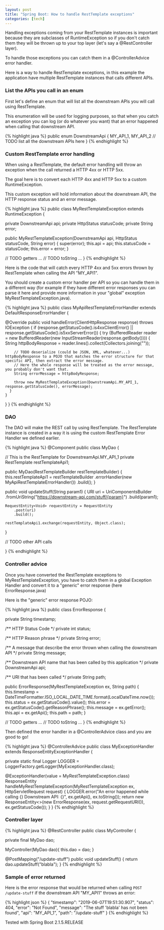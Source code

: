 ```yaml
---
layout: post
title: "Spring Boot: How to handle RestTemplate exceptions"
categories: [tech]
---
```


Handling exceptions coming from your RestTemplate instances is important because they are subclasses of RuntimeException so if you don't catch them they will be thrown up to your top layer (let's say a @RestController layer).

To handle those exceptions you can catch them in a @ControllerAdvice error handler.

Here is a way to handle RestTemplate exceptions, in this example the application have multiple RestTemplate instances that calls different APIs.

### List the APIs you call in an enum

First let's define an enum that will list all the downstream APIs you will call using RestTemplate. 

This enumeration will be used for logging purposes, so that when you catch an exception you can log (or do whatever you want) that an error happened when calling that downstream API.

{% highlight java %}
public enum DownstreamApi {
  MY_API_1,
  MY_API_2
  // TODO list all the downstream APIs here
}
{% endhighlight %}

### Custom RestTemplate error handling

When using a RestTemplate, the default error handling will throw an exception when the call returned a HTTP 4xx or HTTP 5xx.

The goal here is to convert each HTTP 4xx and HTTP 5xx to a custom RuntimeException.

This custom exception will hold information about the downstream API, the HTTP response status and an error message.

{% highlight java %}
public class MyRestTemplateException extends RuntimeException {

  private DownstreamApi api;
  private HttpStatus statusCode;
  private String error;

  public MyRestTemplateException(DownstreamApi api, HttpStatus statusCode, String error) {
    super(error);
    this.api = api;
    this.statusCode = statusCode;
    this.error = error;
  }
  
  // TODO getters ... 
  // TODO toString ...
}
{% endhighlight %}

Here is the code that will catch every HTTP 4xx and 5xx errors thrown by RestTemplate when calling the API "MY_API1".

You should create a custom error handler per API so you can handle them in a different way (for example if they have different error responses you can parse it here and provide more information in your "global" exception MyRestTemplateException.java).

{% highlight java %}
public class MyApiRestTemplateErrorHandler extends DefaultResponseErrorHandler {

  @Override
  public void handleError(ClientHttpResponse response) throws IOException {
    if (response.getStatusCode().is4xxClientError() || response.getStatusCode().is5xxServerError()) {
      try (BufferedReader reader = new BufferedReader(new InputStreamReader(response.getBody()))) {
        String httpBodyResponse = reader.lines().collect(Collectors.joining(""));

        // TODO deserialize (could be JSON, XML, whatever...) httpBodyResponse to a POJO that matches the error structure for that specific API, then extract the error message.
        // Here the whole response will be treated as the error message, you probably don't want that.
        String errorMessage = httpBodyResponse;

        throw new MyRestTemplateException(DownstreamApi.MY_API_1, response.getStatusCode(), errorMessage);
      }
    }
  }
}
{% endhighlight %}

### DAO

The DAO will make the REST call by using RestTemplate. The RestTemplate instance is created in a way it is using the custom RestTemplate Error Handler we defined earlier.

{% highlight java %}
@Component
public class MyDao {

  // This is the RestTemplate for DownstreamApi.MY_API_1
  private RestTemplate restTemplateApi1;

  public MyDao(RestTemplateBuilder restTemplateBuilder) {
    this.restTemplateApi1 = restTemplateBuilder
        .errorHandler(new MyApiRestTemplateErrorHandler())
        .build();
  }
  
  public void updateStuff(String param1) {
    URI uri = UriComponentsBuilder
        .fromUriString("https://downstream-api.com/stuff/{param}")
        .build(param1);

    RequestEntity<Void> requestEntity = RequestEntity
        .post(uri)
        .build();

    restTemplateApi1.exchange(requestEntity, Object.class);
  }
  
  // TODO other API calls
  
}
{% endhighlight %}

### Controller advice

Once you have converted the RestTemplate exceptions to MyRestTemplateException, you have to catch them in a global Exception Handler and convert it to a "generic" error response (here ErrorResponse.java)

Here is the "generic" error response POJO:

{% highlight java %}
public class ErrorResponse {

  private String timestamp;

  /** HTTP Status Code */
  private int status;

  /** HTTP Reason phrase */
  private String error;

  /** A message that describe the error thrown when calling the downstream API */
  private String message;

  /** Downstream API name that has been called by this application */
  private DownstreamApi api;

  /** URI that has been called */
  private String path;

  public ErrorResponse(MyRestTemplateException ex, String path) {
    this.timestamp = DateTimeFormatter.ISO_LOCAL_DATE_TIME.format(LocalDateTime.now());
    this.status = ex.getStatusCode().value();
    this.error = ex.getStatusCode().getReasonPhrase();
    this.message = ex.getError();
    this.api = ex.getApi();
    this.path = path;
  }

  // TODO getters ... 
  // TODO toString ...
}
{% endhighlight %}

Then defined the error handler in a @ControllerAdvice class and you are good to go!

{% highlight java %}
@ControllerAdvice
public class MyExceptionHandler extends ResponseEntityExceptionHandler {

  private static final Logger LOGGER = LoggerFactory.getLogger(MyExceptionHandler.class);

  @ExceptionHandler(value = MyRestTemplateException.class)
  ResponseEntity<ErrorResponse> handleMyRestTemplateException(MyRestTemplateException ex, HttpServletRequest request) {
    LOGGER.error("An error happened while calling {} Downstream API: {}", ex.getApi(), ex.toString());
    return new ResponseEntity<>(new ErrorResponse(ex, request.getRequestURI()), ex.getStatusCode());
  }
}
{% endhighlight %}

### Controller layer

{% highlight java %}
@RestController
public class MyController {

  private final MyDao dao;

  MyController(MyDao dao){
    this.dao = dao;
  }

  @PostMapping("/update-stuff")
  public void updateStuff() {
    return dao.updateStuff("blabla");
  }
{% endhighlight %}

### Sample of error returned

Here is the error response that would be returned when calling `POST /update-stuff` if the downstream API "MY_API1" throws an error:
 
{% highlight json %}
{
  "timestamp": "2019-06-07T19:51:30.907",
  "status": 404,
  "error": "Not Found",
  "message": "The stuff 'blabla' has not been found",
  "api": "MY_API_1",
  "path": "/update-stuff"
}
{% endhighlight %}

Tested with Spring Boot 2.1.5.RELEASE